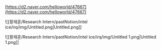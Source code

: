 [https://d2.naver.com/helloworld/47667](https://d2.naver.com/helloworld/47667)

  

![[황재훈/Research Intern/pastNotion/intel ice/irq/img/Untitled.png|Untitled.png]]

![[황재훈/Research Intern/pastNotion/intel ice/irq/img/Untitled 1.png|Untitled 1.png]]